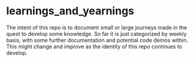 # learnings_and_yearnings

The intent of this repo is to document small or large journeys made in the quest to develop some knowledge.
So far it is just categorized by weekly basis, with some further documentation and potential code demos within. This might change and improve as the identity of this repo continues to develop.
